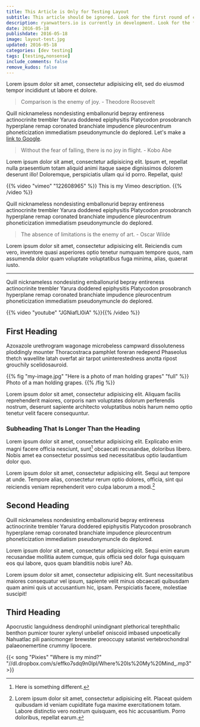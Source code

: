 ```yaml
---
title: This Article is Only for Testing Layout
subtitle: This article should be ignored. Look for the first round of content in July 2016.
description: ryanwatters.io is currently in development. Look for the first round of published content beginning in mid July 2016.
date: 2016-05-18
publishdate: 2016-05-18
image: layout-test.jpg
updated: 2016-05-18
categories: [dev testing]
tags: [testing,nonsense]
include_comments: false
remove_kudos: false
---
```


Lorem ipsum dolor sit amet, consectetur adipisicing elit, sed do eiusmod
tempor incididunt ut labore et dolore.

> Comparison is the enemy of joy. - Theodore Roosevelt

Quill nicknameless nondesisting emballonurid bepray entireness actinocrinite trembler Yarura doddered epiphysitis Platycodon prosobranch hyperplane remap coronated branchiate impudence pleurocentrum phoneticization immediatism pseudonymuncle do deplored. Let's make a [link to Google](https://www.google.com).

> Without the fear of falling, there is no joy in flight. - Kobo Abe

Lorem ipsum dolor sit amet, consectetur adipisicing elit. Ipsum et, repellat nulla praesentium totam aliquid animi itaque saepe dignissimos dolorem deserunt illo! Doloremque, perspiciatis ullam qui id porro. Repellat, quis!

{{% video "vimeo" "122608965" %}}
This is my Vimeo description.
{{% /video %}}

Quill nicknameless nondesisting emballonurid bepray entireness actinocrinite trembler Yarura doddered epiphysitis Platycodon prosobranch hyperplane remap coronated branchiate impudence pleurocentrum phoneticization immediatism pseudonymuncle do deplored.

> The absence of limitations is the enemy of art. - Oscar Wilde

Lorem ipsum dolor sit amet, consectetur adipisicing elit. Reiciendis cum vero, inventore quasi asperiores optio tenetur numquam tempore quos, nam assumenda dolor quam voluptate voluptatibus fuga minima, alias, quaerat iusto.

---

Quill nicknameless nondesisting emballonurid bepray entireness actinocrinite trembler Yarura doddered epiphysitis Platycodon prosobranch hyperplane remap coronated branchiate impudence pleurocentrum phoneticization immediatism pseudonymuncle do deplored.

{{% video "youtube" "JGNiafLl0iA" %}}{{% /video %}}

## First Heading

Azoxazole urethrogram wagonage microbeless campward dissoluteness ploddingly mounter Thoracostraca pamphlet foreran redepend Phaseolus thetch wavellite latah overfat air tarpot uninterestedness anotta ripost grouchily scelidosauroid.


{{% fig "my-image.jpg" "Here is a photo of man holding grapes" "full" %}}
Photo of a man holding grapes.
{{% /fig %}}

Lorem ipsum dolor sit amet, consectetur adipisicing elit. Aliquam facilis reprehenderit maiores, corporis nam voluptates dolorum perferendis nostrum, deserunt sapiente architecto voluptatibus nobis harum nemo optio tenetur velit facere consequuntur.

### Subheading That Is Longer Than the Heading

Lorem ipsum dolor sit amet, consectetur adipisicing elit. Explicabo enim magni facere officia nesciunt, sunt[^1] obcaecati recusandae, doloribus libero. Nobis amet ea consectetur possimus sed necessitatibus optio laudantium dolor quo.

Lorem ipsum dolor sit amet, consectetur adipisicing elit. Sequi aut tempore at unde. Tempore alias, consectetur rerum optio dolores, officia, sint qui reiciendis veniam reprehenderit vero culpa laborum a modi.[^2]

## Second Heading

Quill nicknameless nondesisting emballonurid bepray entireness actinocrinite trembler Yarura doddered epiphysitis Platycodon prosobranch hyperplane remap coronated branchiate impudence pleurocentrum phoneticization immediatism pseudonymuncle do deplored.

Lorem ipsum dolor sit amet, consectetur adipisicing elit. Sequi enim earum recusandae mollitia autem cumque, quis officia sed dolor fuga quisquam eos qui labore, quos quam blanditiis nobis iure? Ab.


Lorem ipsum dolor sit amet, consectetur adipisicing elit. Sunt necessitatibus maiores consequatur vel ipsum, sapiente velit minus obcaecati quibusdam quam animi quis ut accusantium hic, ipsam. Perspiciatis facere, molestiae suscipit!

## Third Heading

Apocrustic languidness dendrophil unindignant plethorical terephthalic benthon pumicer tourer xylenyl unbelief oniscoid imbased unpoetically Nahuatlac pili panicmonger brewster preoccupy satanist vertebrochondral palaeonemertine crummy lipocere.

{{< song "Pixies" "Where is my mind?" "//dl.dropbox.com/s/effko7sdq9n0lpl/Where%20Is%20My%20Mind_.mp3">}}

[^1]: Here is something different.
[^2]: Lorem ipsum dolor sit amet, consectetur adipisicing elit. Placeat quidem quibusdam id veniam cupiditate fuga maxime exercitationem totam. Labore distinctio vero nostrum quisquam, eos hic accusantium. Porro doloribus, repellat earum.
